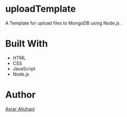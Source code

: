 # uploadTemplate
A Template for upload files to MongoDB using Node.js . 
# Built With
* HTML
* CSS
* JavaScript
* Node.js

# Author 
[Asrar Aljuhani](https://twitter.com/asraraljuhani)

